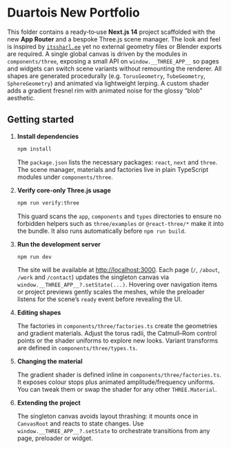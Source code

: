 # Duartois New Portfolio

This folder contains a ready‑to‑use **Next.js 14** project scaffolded with the
new **App Router** and a bespoke Three.js scene manager.  The look and feel is
inspired by [`itssharl.ee`](https://itssharl.ee/) yet no external geometry
files or Blender exports are required.  A single global canvas is driven by the
modules in `components/three`, exposing a small API on `window.__THREE_APP__` so
pages and widgets can switch scene variants without remounting the renderer.
All shapes are generated procedurally (e.g. `TorusGeometry`, `TubeGeometry`,
`SphereGeometry`) and animated via lightweight lerping.  A custom shader adds a
gradient fresnel rim with animated noise for the glossy “blob” aesthetic.

## Getting started

1. **Install dependencies**

   ```bash
   npm install
   ```

   The `package.json` lists the necessary packages: `react`, `next`
   and `three`.  The scene manager, materials and factories live in
   plain TypeScript modules under `components/three`.

2. **Verify core-only Three.js usage**

   ```bash
   npm run verify:three
   ```

   This guard scans the `app`, `components` and `types` directories to ensure no
   forbidden helpers such as `three/examples` or `@react-three/*` make it into
   the bundle. It also runs automatically before `npm run build`.

3. **Run the development server**

   ```bash
   npm run dev
   ```

   The site will be available at [http://localhost:3000](http://localhost:3000).
   Each page (`/`, `/about`, `/work` and `/contact`) updates the
   singleton canvas via `window.__THREE_APP__?.setState(...)`.  Hovering
   over navigation items or project previews gently scales the meshes,
   while the preloader listens for the scene’s `ready` event before
   revealing the UI.

4. **Editing shapes**

   The factories in `components/three/factories.ts` create the
   geometries and gradient materials.  Adjust the torus radii, the
   Catmull–Rom control points or the shader uniforms to explore new
   looks.  Variant transforms are defined in `components/three/types.ts`.

5. **Changing the material**

   The gradient shader is defined inline in `components/three/factories.ts`.
   It exposes colour stops plus animated amplitude/frequency uniforms.
   You can tweak them or swap the shader for any other `THREE.Material`.

6. **Extending the project**

   The singleton canvas avoids layout thrashing: it mounts once in
   `CanvasRoot` and reacts to state changes.  Use
   `window.__THREE_APP__?.setState` to orchestrate transitions from
   any page, preloader or widget.
